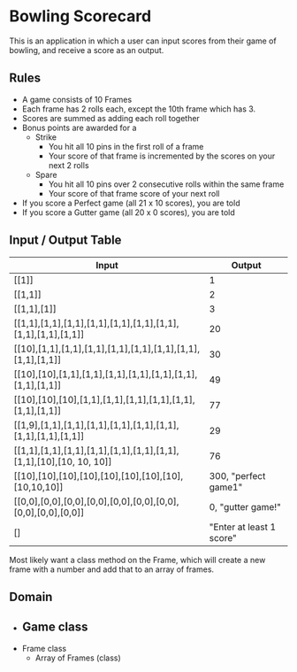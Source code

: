 # Bowling Scorecard

This is an application in which a user can input scores from their game of bowling, and receive a score as an output.

## Rules

- A game consists of 10 Frames
- Each frame has 2 rolls each, except the 10th frame which has 3.
- Scores are summed as adding each roll together
- Bonus points are awarded for a
  - Strike
    - You hit all 10 pins in the first roll of a frame
    - Your score of that frame is incremented by the scores on your next 2 rolls
  - Spare
    - You hit all 10 pins over 2 consecutive rolls within the same frame
    - Your score of that frame score of your next roll
- If you score a Perfect game (all 21 x 10 scores), you are told
- If you score a Gutter game (all 20 x 0 scores), you are told

## Input / Output Table

| Input                                                               | Output                   |
| ------------------------------------------------------------------- | ------------------------ |
| [[1]]                                                               | 1                        |
| [[1,1]]                                                             | 2                        |
| [[1,1],[1]]                                                         | 3                        |
| [[1,1],[1,1],[1,1],[1,1],[1,1],[1,1],[1,1],[1,1],[1,1],[1,1]]       | 20                       |
| [[10],[1,1],[1,1],[1,1],[1,1],[1,1],[1,1],[1,1],[1,1],[1,1]]        | 30                       |
| [[10],[10],[1,1],[1,1],[1,1],[1,1],[1,1],[1,1],[1,1],[1,1]]         | 49                       |
| [[10],[10],[10],[1,1],[1,1],[1,1],[1,1],[1,1],[1,1],[1,1]]          | 77                       |
| [[1,9],[1,1],[1,1],[1,1],[1,1],[1,1],[1,1],[1,1],[1,1],[1,1]]       | 29                       |
| [[1,1],[1,1],[1,1],[1,1],[1,1],[1,1],[1,1],[1,1],[10],[10, 10, 10]] | 76                       |
| [[10],[10],[10],[10],[10],[10],[10],[10],[10,10,10]]                | 300, "perfect game1"     |
| [[0,0],[0,0],[0,0],[0,0],[0,0],[0,0],[0,0],[0,0],[0,0],[0,0]]       | 0, "gutter game!"        |
| []                                                                  | "Enter at least 1 score" |

Most likely want a class method on the Frame, which will create a new frame with a number and add that to an array of frames.

## Domain

- ## Game class
- Frame class
  - Array of Frames (class)
